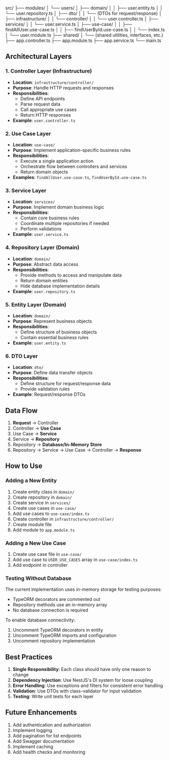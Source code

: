 src/
├── modules/
│ └── users/
│ ├── domain/
│ │ ├── user.entity.ts
│ │ └── user.repository.ts
│ ├── dto/
│ │ └── (DTOs for request/response)
│ ├── infrastructure/
│ │ └── controller/
│ │ └── user.controller.ts
│ ├── services/
│ │ └── user.service.ts
│ ├── use-case/
│ │ ├── findAllUser.use-case.ts
│ │ ├── findUserById.use-case.ts
│ │ └── index.ts
│ └── user.module.ts
├── shared/
│ └── (shared utilities, interfaces, etc.)
├── app.controller.ts
├── app.module.ts
├── app.service.ts
└── main.ts

## Architectural Layers

### 1. Controller Layer (Infrastructure)

- **Location**: `infrastructure/controller/`
- **Purpose**: Handle HTTP requests and responses
- **Responsibilities**:
  - Define API endpoints
  - Parse request data
  - Call appropriate use cases
  - Return HTTP responses
- **Example**: `user.controller.ts`

### 2. Use Case Layer

- **Location**: `use-case/`
- **Purpose**: Implement application-specific business rules
- **Responsibilities**:
  - Execute a single application action
  - Orchestrate flow between controllers and services
  - Return domain objects
- **Examples**: `findAllUser.use-case.ts`, `findUserById.use-case.ts`

### 3. Service Layer

- **Location**: `services/`
- **Purpose**: Implement domain business logic
- **Responsibilities**:
  - Contain core business rules
  - Coordinate multiple repositories if needed
  - Perform validations
- **Example**: `user.service.ts`

### 4. Repository Layer (Domain)

- **Location**: `domain/`
- **Purpose**: Abstract data access
- **Responsibilities**:
  - Provide methods to access and manipulate data
  - Return domain entities
  - Hide database implementation details
- **Example**: `user.repository.ts`

### 5. Entity Layer (Domain)

- **Location**: `domain/`
- **Purpose**: Represent business objects
- **Responsibilities**:
  - Define structure of business objects
  - Contain essential business rules
- **Example**: `user.entity.ts`

### 6. DTO Layer

- **Location**: `dto/`
- **Purpose**: Define data transfer objects
- **Responsibilities**:
  - Define structure for request/response data
  - Provide validation rules
- **Example**: Request/response DTOs

## Data Flow

1. **Request** → Controller
2. Controller → **Use Case**
3. Use Case → **Service**
4. Service → **Repository**
5. Repository → **Database/In-Memory Store**
6. Repository → Service → Use Case → Controller → **Response**

## How to Use

### Adding a New Entity

1. Create entity class in `domain/`
2. Create repository in `domain/`
3. Create service in `services/`
4. Create use cases in `use-case/`
5. Add use cases to `use-case/index.ts`
6. Create controller in `infrastructure/controller/`
7. Create module file
8. Add module to `app.module.ts`

### Adding a New Use Case

1. Create use case file in `use-case/`
2. Add use case to `USER_USE_CASES` array in `use-case/index.ts`
3. Add endpoint in controller

### Testing Without Database

The current implementation uses in-memory storage for testing purposes:

- TypeORM decorators are commented out
- Repository methods use an in-memory array
- No database connection is required

To enable database connectivity:

1. Uncomment TypeORM decorators in entity
2. Uncomment TypeORM imports and configuration
3. Uncomment repository implementation

## Best Practices

1. **Single Responsibility**: Each class should have only one reason to change
2. **Dependency Injection**: Use NestJS's DI system for loose coupling
3. **Error Handling**: Use exceptions and filters for consistent error handling
4. **Validation**: Use DTOs with class-validator for input validation
5. **Testing**: Write unit tests for each layer

## Future Enhancements

1. Add authentication and authorization
2. Implement logging
3. Add pagination for list endpoints
4. Add Swagger documentation
5. Implement caching
6. Add health checks and monitoring
